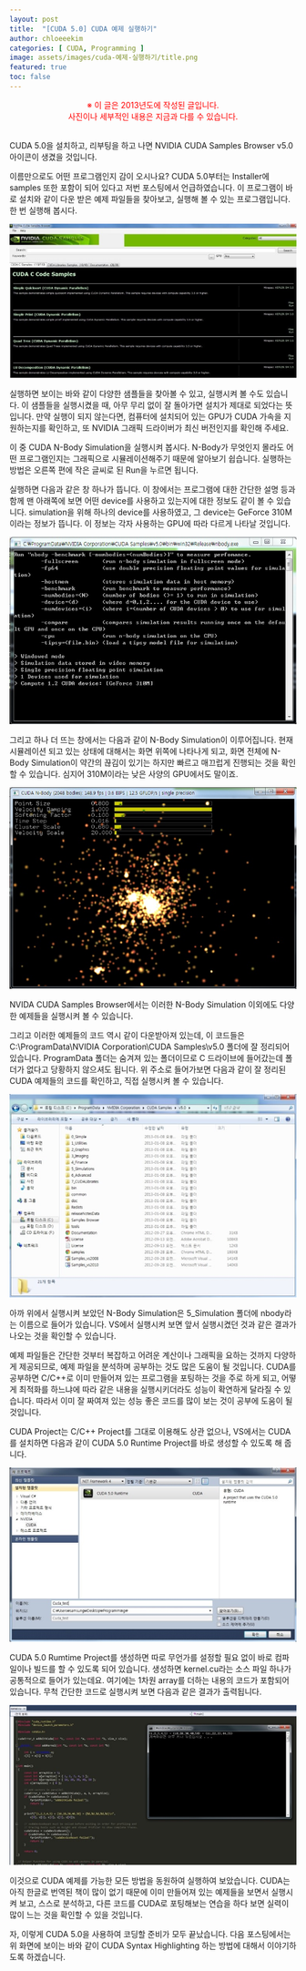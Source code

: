```yaml
---
layout: post
title:  "[CUDA 5.0] CUDA 예제 실행하기"
author: chloeeekim
categories: [ CUDA, Programming ]
image: assets/images/cuda-예제-실행하기/title.png
featured: true
toc: false
---
```


<div style="text-align: center; color: red;">
※ 이 글은 2013년도에 작성된 글입니다. <br>사진이나 세부적인 내용은 지금과 다를 수 있습니다.<br><br>
</div>

CUDA 5.0을 설치하고, 리부팅을 하고 나면 NVIDIA CUDA Samples Browser v5.0 아이콘이 생겼을 것입니다.

이름만으로도 어떤 프로그램인지 감이 오시나요? CUDA 5.0부터는 Installer에 samples 또한 포함이 되어 있다고 저번 포스팅에서 언급하였습니다. 이 프로그램이 바로 설치와 같이 다운 받은 예제 파일들을 찾아보고, 실행해 볼 수 있는 프로그램입니다. 한 번 실행해 봅시다.

<img src="/assets/images/cuda-예제-실행하기/1.jpg" alt="CUDA Samples Browser v5.0" class="post-img">

실행하면 보이는 바와 같이 다양한 샘플들을 찾아볼 수 있고, 실행시켜 볼 수도 있습니다. 이 샘플들을 실행시켰을 때, 아무 무리 없이 잘 돌아가면 설치가 제대로 되었다는 뜻입니다. 만약 실행이 되지 않는다면, 컴퓨터에 설치되어 있는 GPU가 CUDA 가속을 지원하는지를 확인하고, 또 NVIDIA 그래픽 드라이버가 최신 버전인지를 확인해 주세요.

이 중 CUDA N-Body Simulation을 실행시켜 봅시다. N-Body가 무엇인지 몰라도 어떤 프로그램인지는 그래픽으로 시뮬레이션해주기 때문에 알아보기 쉽습니다. 실행하는 방법은 오른쪽 편에 작은 글씨로 된 Run을 누르면 됩니다.

실행하면 다음과 같은 창 하나가 뜹니다. 이 창에서는 프로그램에 대한 간단한 설명 등과 함께 맨 아래쪽에 보면 어떤 device를 사용하고 있는지에 대한 정보도 같이 볼 수 있습니다. simulation을 위해 하나의 device를 사용하였고, 그 device는 GeForce 310M이라는 정보가 뜹니다. 이 정보는 각자 사용하는 GPU에 따라 다르게 나타날 것입니다.

<img src="/assets/images/cuda-예제-실행하기/2.jpg" alt="CUDA N-Body Simulation" class="post-img">

그리고 하나 더 뜨는 창에서는 다음과 같이 N-Body Simulation이 이루어집니다. 현재 시뮬레이션 되고 있는 상태에 대해서는 화면 위쪽에 나타나게 되고, 화면 전체에 N-Body Simulation이 약간의 끊김이 있기는 하지만 빠르고 매끄럽게 진행되는 것을 확인할 수 있습니다. 심지어 310M이라는 낮은 사양의 GPU에서도 말이죠.

<img src="/assets/images/cuda-예제-실행하기/3.jpg" alt="CUDA N-Body Simulation" class="post-img">

NVIDA CUDA Samples Browser에서는 이러한 N-Body Simulation 이외에도 다양한 예제들을 실행시켜 볼 수 있습니다.

그리고 이러한 예제들의 코드 역시 같이 다운받아져 있는데, 이 코드들은 C:\ProgramData\NVIDIA Corporation\CUDA Samples\v5.0 폴더에 잘 정리되어 있습니다. ProgramData 폴더는 숨겨져 있는 폴더이므로 C 드라이브에 들어갔는데 폴더가 없다고 당황하지 않으셔도 됩니다. 위 주소로 들어가보면 다음과 같이 잘 정리된 CUDA 예제들의 코드를 확인하고, 직접 실행시켜 볼 수 있습니다.

<img src="/assets/images/cuda-예제-실행하기/4.jpg" alt="CUDA Samples" class="post-img">

아까 위에서 실행시켜 보았던 N-Body Simulation은 5_Simulation 폴더에 nbody라는 이름으로 들어가 있습니다. VS에서 실행시켜 보면 앞서 실행시켰던 것과 같은 결과가 나오는 것을 확인할 수 있습니다.

예제 파일들은 간단한 것부터 복잡하고 어려운 계산이나 그래픽을 요하는 것까지 다양하게 제공되므로, 예제 파일을 분석하며 공부하는 것도 많은 도움이 될 것입니다. CUDA를 공부하면 C/C++로 이미 만들어져 있는 프로그램을 포팅하는 것을 주로 하게 되고, 어떻게 최적화를 하느냐에 따라 같은 내용을 실행시키더라도 성능이 확연하게 달라질 수 있습니다. 따라서 이미 잘 짜여져 있는 성능 좋은 코드를 많이 보는 것이 공부에 도움이 될 것입니다.

CUDA Project는 C/C++ Project를 그대로 이용해도 상관 없으나, VS에서는 CUDA를 설치하면 다음과 같이 CUDA 5.0 Runtime Project를 바로 생성할 수 있도록 해 줍니다.

<img src="/assets/images/cuda-예제-실행하기/5.jpg" alt="CUDA 5.0 Runtime Project" class="post-img">

CUDA 5.0 Rumtime Project를 생성하면 따로 무언가를 설정할 필요 없이 바로 컴파일이나 빌드를 할 수 있도록 되어 있습니다. 생성하면 kernel.cu라는 소스 파일 하나가 공통적으로 들어가 있는데요. 여기에는 1차원 array를 더하는 내용의 코드가 포함되어 있습니다. 무척 간단한 코드로 실행시켜 보면 다음과 같은 결과가 출력됩니다.

<img src="/assets/images/cuda-예제-실행하기/6.jpg" alt="CUDA Sample Project" class="post-img">

이것으로 CUDA 예제를 가능한 모든 방법을 동원하여 실행하여 보았습니다. CUDA는 아직 한글로 번역된 책이 많이 없기 때문에 이미 만들어져 있는 예제들을 보면서 실행시켜 보고, 스스로 분석하고, 다른 코드를 CUDA로 포팅해보는 연습을 하다 보면 실력이 많이 느는 것을 확인할 수 있을 것입니다.

자, 이렇게 CUDA 5.0을 사용하여 코딩할 준비가 모두 끝났습니다. 다음 포스팅에서는 위 화면에 보이는 바와 같이 CUDA Syntax Highlighting 하는 방법에 대해서 이야기하도록 하겠습니다.
